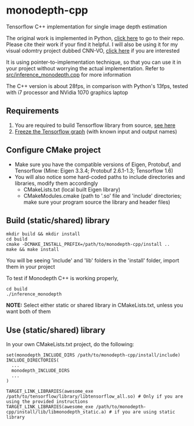 # monodepth-cpp
Tensorflow C++ implementation for single image depth estimation

The original work is implemented in Python, [click here](https://github.com/mrharicot/monodepth) to go to their repo. Please cite their work if your find it helpful. I will also be using it for my visual odomtry project dubbed CNN-VO, [click here](https://github.com/yan99033/CNN-VO) if you are interested

It is using pointer-to-implementation technique, so that you can use it in your project without worrying the actual implementation. Refer to [src/inference_monodepth.cpp](https://github.com/yan99033/monodepth-cpp/tree/master/src/inference_monodepth.cpp) for more information

The C++ version is about 28fps, in comparison with Python's 13fps, tested with i7 processor and NVidia 1070 graphics laptop


## Requirements
1. You are required to build Tensorflow library from source, [see here](https://github.com/yan99033/monodepth-cpp/tree/master/Tensorflow_build_instructions)
2. [Freeze the Tensorflow graph](https://github.com/yan99033/monodepth-cpp/tree/master/freeze_graph) (with known input and output names)


## Configure CMake project
* Make sure you have the compatible versions of Eigen, Protobuf, and Tensorflow (Mine: Eigen 3.3.4; Protobuf 2.6.1-1.3; Tensorflow 1.6)
* You will also notice some hard-coded paths to include directories and libraries, modify them accordingly
  * CMakeLists.txt (local built Eigen library)
  * CMakeModules.cmake (path to '.so' file and 'include' directories; make sure your program source the library and header files)


## Build (static/shared) library

```
mkdir build && mkdir install
cd build
cmake -DCMAKE_INSTALL_PREFIX=/path/to/monodepth-cpp/install ..
make && make install
```

You will be seeing 'include' and 'lib' folders in the 'install' folder, import them in your project

To test if Monodepth C++ is working properly,
```
cd build
./inference_monodepth
```

**NOTE:** Select either static or shared library in CMakeLists.txt, unless you want both of them

## Use (static/shared) library
In your own CMakeLists.txt project, do the following:

```
set(monodepth_INCLUDE_DIRS /path/to/monodepth-cpp/install/include)
INCLUDE_DIRECTORIES(
  ...
  monodepth_INCLUDE_DIRS
  ...
)

TARGET_LINK_LIBRARIES(awesome_exe /path/to/tensorflow/library/libtensorflow_all.so) # Only if you are using the provided instructions
TARGET_LINK_LIBRARIES(awesome_exe /path/to/monodepth-cpp/install/lib/libmonodepth_static.a) # if you are using static library

```
